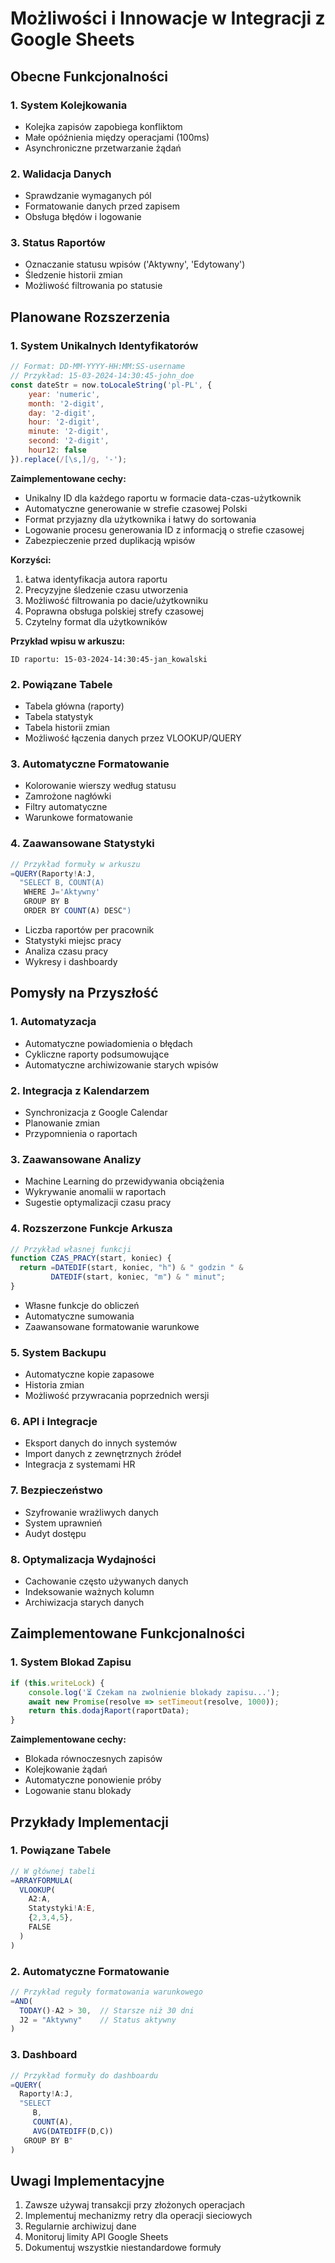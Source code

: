 # Możliwości i Innowacje w Integracji z Google Sheets

## Obecne Funkcjonalności

### 1. System Kolejkowania
- Kolejka zapisów zapobiega konfliktom
- Małe opóźnienia między operacjami (100ms)
- Asynchroniczne przetwarzanie żądań

### 2. Walidacja Danych
- Sprawdzanie wymaganych pól
- Formatowanie danych przed zapisem
- Obsługa błędów i logowanie

### 3. Status Raportów
- Oznaczanie statusu wpisów ('Aktywny', 'Edytowany')
- Śledzenie historii zmian
- Możliwość filtrowania po statusie

## Planowane Rozszerzenia

### 1. System Unikalnych Identyfikatorów
```javascript
// Format: DD-MM-YYYY-HH:MM:SS-username
// Przykład: 15-03-2024-14:30:45-john_doe
const dateStr = now.toLocaleString('pl-PL', {
    year: 'numeric',
    month: '2-digit',
    day: '2-digit',
    hour: '2-digit',
    minute: '2-digit',
    second: '2-digit',
    hour12: false
}).replace(/[\s,]/g, '-');
```

**Zaimplementowane cechy:**
- Unikalny ID dla każdego raportu w formacie data-czas-użytkownik
- Automatyczne generowanie w strefie czasowej Polski
- Format przyjazny dla użytkownika i łatwy do sortowania
- Logowanie procesu generowania ID z informacją o strefie czasowej
- Zabezpieczenie przed duplikacją wpisów

**Korzyści:**
1. Łatwa identyfikacja autora raportu
2. Precyzyjne śledzenie czasu utworzenia
3. Możliwość filtrowania po dacie/użytkowniku
4. Poprawna obsługa polskiej strefy czasowej
5. Czytelny format dla użytkowników

**Przykład wpisu w arkuszu:**
```
ID raportu: 15-03-2024-14:30:45-jan_kowalski
```

### 2. Powiązane Tabele
- Tabela główna (raporty)
- Tabela statystyk
- Tabela historii zmian
- Możliwość łączenia danych przez VLOOKUP/QUERY

### 3. Automatyczne Formatowanie
- Kolorowanie wierszy według statusu
- Zamrożone nagłówki
- Filtry automatyczne
- Warunkowe formatowanie

### 4. Zaawansowane Statystyki
```javascript
// Przykład formuły w arkuszu
=QUERY(Raporty!A:J, 
  "SELECT B, COUNT(A) 
   WHERE J='Aktywny' 
   GROUP BY B 
   ORDER BY COUNT(A) DESC")
```
- Liczba raportów per pracownik
- Statystyki miejsc pracy
- Analiza czasu pracy
- Wykresy i dashboardy

## Pomysły na Przyszłość

### 1. Automatyzacja
- Automatyczne powiadomienia o błędach
- Cykliczne raporty podsumowujące
- Automatyczne archiwizowanie starych wpisów

### 2. Integracja z Kalendarzem
- Synchronizacja z Google Calendar
- Planowanie zmian
- Przypomnienia o raportach

### 3. Zaawansowane Analizy
- Machine Learning do przewidywania obciążenia
- Wykrywanie anomalii w raportach
- Sugestie optymalizacji czasu pracy

### 4. Rozszerzone Funkcje Arkusza
```javascript
// Przykład własnej funkcji
function CZAS_PRACY(start, koniec) {
  return =DATEDIF(start, koniec, "h") & " godzin " & 
         DATEDIF(start, koniec, "m") & " minut";
}
```
- Własne funkcje do obliczeń
- Automatyczne sumowania
- Zaawansowane formatowanie warunkowe

### 5. System Backupu
- Automatyczne kopie zapasowe
- Historia zmian
- Możliwość przywracania poprzednich wersji

### 6. API i Integracje
- Eksport danych do innych systemów
- Import danych z zewnętrznych źródeł
- Integracja z systemami HR

### 7. Bezpieczeństwo
- Szyfrowanie wrażliwych danych
- System uprawnień
- Audyt dostępu

### 8. Optymalizacja Wydajności
- Cachowanie często używanych danych
- Indeksowanie ważnych kolumn
- Archiwizacja starych danych

## Zaimplementowane Funkcjonalności

### 1. System Blokad Zapisu
```javascript
if (this.writeLock) {
    console.log('⏳ Czekam na zwolnienie blokady zapisu...');
    await new Promise(resolve => setTimeout(resolve, 1000));
    return this.dodajRaport(raportData);
}
```

**Zaimplementowane cechy:**
- Blokada równoczesnych zapisów
- Kolejkowanie żądań
- Automatyczne ponowienie próby
- Logowanie stanu blokady

## Przykłady Implementacji

### 1. Powiązane Tabele
```javascript
// W głównej tabeli
=ARRAYFORMULA(
  VLOOKUP(
    A2:A, 
    Statystyki!A:E, 
    {2,3,4,5}, 
    FALSE
  )
)
```

### 2. Automatyczne Formatowanie
```javascript
// Przykład reguły formatowania warunkowego
=AND(
  TODAY()-A2 > 30,  // Starsze niż 30 dni
  J2 = "Aktywny"    // Status aktywny
)
```

### 3. Dashboard
```javascript
// Przykład formuły do dashboardu
=QUERY(
  Raporty!A:J,
  "SELECT 
     B, 
     COUNT(A), 
     AVG(DATEDIFF(D,C)) 
   GROUP BY B"
)
```

## Uwagi Implementacyjne
1. Zawsze używaj transakcji przy złożonych operacjach
2. Implementuj mechanizmy retry dla operacji sieciowych
3. Regularnie archiwizuj dane
4. Monitoruj limity API Google Sheets
5. Dokumentuj wszystkie niestandardowe formuły 